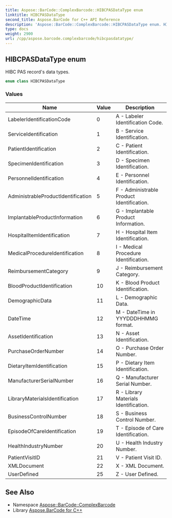 ```yaml
---
title: Aspose::BarCode::ComplexBarcode::HIBCPASDataType enum
linktitle: HIBCPASDataType
second_title: Aspose.BarCode for C++ API Reference
description: 'Aspose::BarCode::ComplexBarcode::HIBCPASDataType enum. HIBC PAS record''s data types in C++.'
type: docs
weight: 2900
url: /cpp/aspose.barcode.complexbarcode/hibcpasdatatype/
---
```

## HIBCPASDataType enum


HIBC PAS record's data types.

```cpp
enum class HIBCPASDataType
```

### Values

| Name | Value | Description |
| --- | --- | --- |
| LabelerIdentificationCode | 0 | A - Labeler Identification Code. |
| ServiceIdentification | 1 | B - Service Identification. |
| PatientIdentification | 2 | C - Patient Identification. |
| SpecimenIdentification | 3 | D - Specimen Identification. |
| PersonnelIdentification | 4 | E - Personnel Identification. |
| AdministrableProductIdentification | 5 | F - Administrable Product Identification. |
| ImplantableProductInformation | 6 | G - Implantable Product Information. |
| HospitalItemIdentification | 7 | H - Hospital Item Identification. |
| MedicalProcedureIdentification | 8 | I - Medical Procedure Identification. |
| ReimbursementCategory | 9 | J - Reimbursement Category. |
| BloodProductIdentification | 10 | K - Blood Product Identification. |
| DemographicData | 11 | L - Demographic Data. |
| DateTime | 12 | M - DateTime in YYYDDDHHMMG format. |
| AssetIdentification | 13 | N - Asset Identification. |
| PurchaseOrderNumber | 14 | O - Purchase Order Number. |
| DietaryItemIdentification | 15 | P - Dietary Item Identification. |
| ManufacturerSerialNumber | 16 | Q - Manufacturer Serial Number. |
| LibraryMaterialsIdentification | 17 | R - Library Materials Identification. |
| BusinessControlNumber | 18 | S - Business Control Number. |
| EpisodeOfCareIdentification | 19 | T - Episode of Care Identification. |
| HealthIndustryNumber | 20 | U - Health Industry Number. |
| PatientVisitID | 21 | V - Patient Visit ID. |
| XMLDocument | 22 | X - XML Document. |
| UserDefined | 25 | Z - User Defined. |

## See Also

* Namespace [Aspose::BarCode::ComplexBarcode](../)
* Library [Aspose.BarCode for C++](../../)
